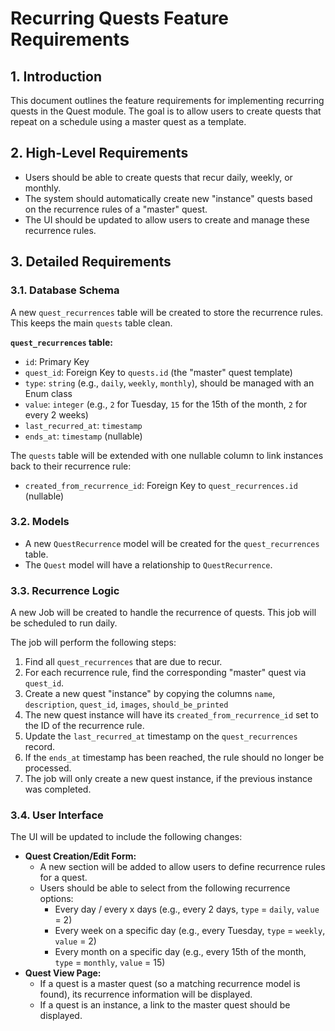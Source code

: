 # Recurring Quests Feature Requirements

## 1. Introduction

This document outlines the feature requirements for implementing recurring quests in the Quest module. The goal is to allow users to create quests that repeat on a schedule using a master quest as a template.

## 2. High-Level Requirements

- Users should be able to create quests that recur daily, weekly, or monthly.
- The system should automatically create new "instance" quests based on the recurrence rules of a "master" quest.
- The UI should be updated to allow users to create and manage these recurrence rules.

## 3. Detailed Requirements

### 3.1. Database Schema

A new `quest_recurrences` table will be created to store the recurrence rules. This keeps the main `quests` table clean.

**`quest_recurrences` table:**

- `id`: Primary Key
- `quest_id`: Foreign Key to `quests.id` (the "master" quest template)
- `type`: `string` (e.g., `daily`, `weekly`, `monthly`), should be managed with an Enum class
- `value`: `integer` (e.g., `2` for Tuesday, `15` for the 15th of the month, `2` for every 2 weeks)
- `last_recurred_at`: `timestamp`
- `ends_at`: `timestamp` (nullable)

The `quests` table will be extended with one nullable column to link instances back to their recurrence rule:

- `created_from_recurrence_id`: Foreign Key to `quest_recurrences.id` (nullable)

### 3.2. Models

- A new `QuestRecurrence` model will be created for the `quest_recurrences` table.
- The `Quest` model will have a relationship to `QuestRecurrence`.

### 3.3. Recurrence Logic

A new Job will be created to handle the recurrence of quests. This job will be scheduled to run daily.

The job will perform the following steps:

1. Find all `quest_recurrences` that are due to recur.
2. For each recurrence rule, find the corresponding "master" quest via `quest_id`.
3. Create a new quest "instance" by copying the columns `name`, `description`, `quest_id`, `images`, `should_be_printed`
4. The new quest instance will have its `created_from_recurrence_id` set to the ID of the recurrence rule.
5. Update the `last_recurred_at` timestamp on the `quest_recurrences` record.
6. If the `ends_at` timestamp has been reached, the rule should no longer be processed.
7. The job will only create a new quest instance, if the previous instance was completed.

### 3.4. User Interface

The UI will be updated to include the following changes:

- **Quest Creation/Edit Form:**
    - A new section will be added to allow users to define recurrence rules for a quest.
    - Users should be able to select from the following recurrence options:
        - Every day / every x days (e.g., every 2 days, `type` = `daily`, `value` = 2)
        - Every week on a specific day (e.g., every Tuesday, `type` = `weekly`, `value` = 2)
        - Every month on a specific day (e.g., every 15th of the month, `type` = `monthly`, `value` = 15)
- **Quest View Page:**
    - If a quest is a master quest (so a matching recurrence model is found), its recurrence information will be displayed.
    - If a quest is an instance, a link to the master quest should be displayed.
